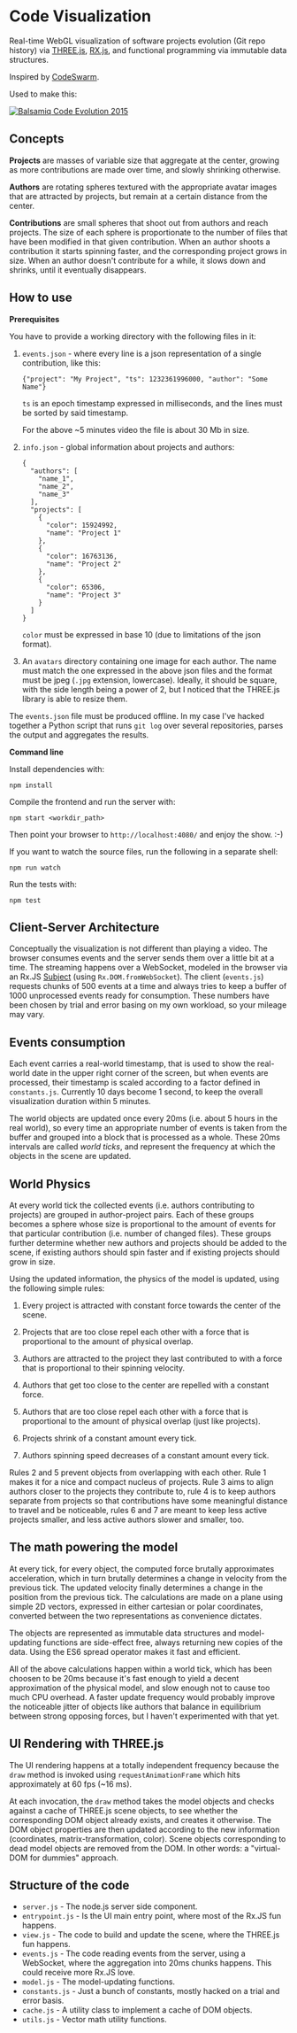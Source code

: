 Code Visualization
==================

Real-time WebGL visualization of software projects evolution (Git repo history) via [THREE.js](http://threejs.org/), [RX.js](https://github.com/Reactive-Extensions/RxJS), and functional programming via immutable data structures.

Inspired by [CodeSwarm](https://code.google.com/p/codeswarm/).

Used to make this:

[![Balsamiq Code Evolution 2015](http://img.youtube.com/vi/Ajcd1mF7hXk/0.jpg)](http://www.youtube.com/watch?v=Ajcd1mF7hXk "Balsamiq Code Evolution 2015")

Concepts
--------

**Projects** are masses of variable size that aggregate at the center, growing as more
contributions are made over time, and slowly shrinking otherwise.

**Authors** are rotating spheres textured with the appropriate avatar images that are
attracted by projects, but remain at a certain distance from the center.

**Contributions** are small spheres that shoot out from authors and reach projects.
The size of each sphere is proportionate to the number of files that have been
modified in that given contribution. When an author shoots a contribution it starts
spinning faster, and the corresponding project grows in size. When an author doesn't
contribute for a while, it slows down and shrinks, until it eventually disappears.

How to use
----------

**Prerequisites**

You have to provide a working directory with the following files in it:

 1. `events.json` - where every line is a json representation of a single contribution, like this:

    `{"project": "My Project", "ts": 1232361996000, "author": "Some Name"}`

    `ts` is an epoch timestamp expressed in milliseconds, and the lines must be
    sorted by said timestamp.

    For the above ~5 minutes video the file is about 30 Mb in size.

 2. `info.json` - global information about projects and authors:

    ```
    {
      "authors": [
        "name_1",
        "name_2",
        "name_3"
      ],
      "projects": [
        {
          "color": 15924992,
          "name": "Project 1"
        },
        {
          "color": 16763136,
          "name": "Project 2"
        },
        {
          "color": 65306,
          "name": "Project 3"
        }
      ]
    }
    ```

    `color` must be expressed in base 10 (due to limitations of the json format).

 3. An `avatars` directory containing one image for each author. The name must match
    the one expressed in the above json files and the format must be jpeg (`.jpg` extension, lowercase).
    Ideally, it should be square, with the side length being a power of 2, but I noticed that
    the THREE.js library is able to resize them.

The `events.json` file must be produced offline. In my case I've hacked together
a Python script that runs `git log` over several repositories, parses the output
and aggregates the results.

**Command line**

Install dependencies with:

`npm install`

Compile the frontend and run the server with:

`npm start <workdir_path>`

Then point your browser to `http://localhost:4080/` and enjoy the show. :-)

If you want to watch the source files, run the following in a separate shell:

`npm run watch`

Run the tests with:

`npm test`

Client-Server Architecture
------------

Conceptually the visualization is not different than playing a video.
The browser consumes events and the server sends them over a little
bit at a time. The streaming happens over a WebSocket, modeled in
the browser via an Rx.JS [Subject](http://reactivex.io/documentation/subject.html)
(using `Rx.DOM.fromWebSocket`). The client (`events.js`) requests
chunks of 500 events at a time and always tries to keep a buffer of 1000 unprocessed
events ready for consumption. These numbers have been chosen by trial and
error basing on my own workload, so your mileage may vary.

Events consumption
-------

Each event carries a real-world timestamp, that is used to show the
real-world date in the upper right corner of the screen, but when events
are processed, their timestamp is scaled according to a factor defined
in `constants.js`. Currently 10 days become 1 second, to keep the overall
visualization duration within 5 minutes.

The world objects are updated once every 20ms (i.e. about 5 hours in the
real world), so every time an appropriate number of events is taken
from the buffer and grouped into a block that is processed as a whole.
These 20ms intervals are called *world ticks*, and represent the frequency
at which the objects in the scene are updated.

World Physics
-------

At every world tick the collected events (i.e. authors contributing to projects)
are grouped in author-project pairs. Each of these groups becomes a sphere whose
size is proportional to the amount of events for that particular contribution
(i.e. number of changed files). These groups further determine whether new authors
and projects should be added to the scene, if existing authors
should spin faster and if existing projects should grow in size.

Using the updated information, the physics of the model is updated, using the
following simple rules:

 1. Every project is attracted with constant force towards the center of the scene.

 2. Projects that are too close repel each other with a force that is proportional
 to the amount of physical overlap.

 3. Authors are attracted to the project they last contributed to with a force that
 is proportional to their spinning velocity.

 4. Authors that get too close to the center are repelled with a constant force.

 5. Authors that are too close repel each other with a force that is proportional
 to the amount of physical overlap (just like projects).

 6. Projects shrink of a constant amount every tick.

 7. Authors spinning speed decreases of a constant amount every tick.

Rules 2 and 5 prevent objects from overlapping with each other. Rule 1 makes it for
a nice and compact nucleus of projects. Rule 3 aims to align authors closer to the
projects they contribute to, rule 4 is to keep authors separate from projects
so that contributions have some meaningful distance to travel and be noticeable,
rules 6 and 7 are meant to keep less active projects smaller, and less active authors
slower and smaller, too.

The math powering the model
------

At every tick, for every object, the computed force brutally approximates
acceleration, which in turn brutally determines a change in velocity from the
previous tick. The updated velocity finally determines a change in the position
from the previous tick. The calculations are made on a plane using simple 2D vectors,
expressed in either cartesian or polar coordinates, converted between the two
representations as convenience dictates.

The objects are represented as immutable data structures and model-updating functions
are side-effect free, always returning new copies of the data. Using the ES6 spread
operator makes it fast and efficient.

All of the above calculations happen within a world tick, which has been choosen to
be 20ms because it's fast enough to yield a decent approximation of the physical model,
and slow enough not to cause too much CPU overhead. A faster update frequency would
probably improve the noticeable jitter of objects like authors that balance in equilibrium
between strong opposing forces, but I haven't experimented with that yet.

UI Rendering with THREE.js
------

The UI rendering happens at a totally independent frequency because the `draw` method
is invoked using `requestAnimationFrame` which hits approximately at 60 fps (~16 ms).

At each invocation, the `draw` method takes the model objects and checks against a
cache of THREE.js scene objects, to see whether the corresponding DOM object already
exists, and creates it otherwise. The DOM object properties are then updated according
to the new information (coordinates, matrix-transformation, color). Scene objects
corresponding to dead model objects are removed from the DOM. In other words: a
"virtual-DOM for dummies" approach.

Structure of the code
------

 - `server.js` - The node.js server side component.
 - `entrypoint.js` - Is the UI main entry point, where most of the Rx.JS fun happens.
 - `view.js` - The code to build and update the scene, where the THREE.js fun happens.
 - `events.js` - The code reading events from the server, using a WebSocket, where the aggregation into 20ms
 chunks happens. This could receive more Rx.JS love.
 - `model.js` - The model-updating functions.
 - `constants.js` - Just a bunch of constants, mostly hacked on a trial and error basis.
 - `cache.js` - A utility class to implement a cache of DOM objects.
 - `utils.js` - Vector math utility functions.
